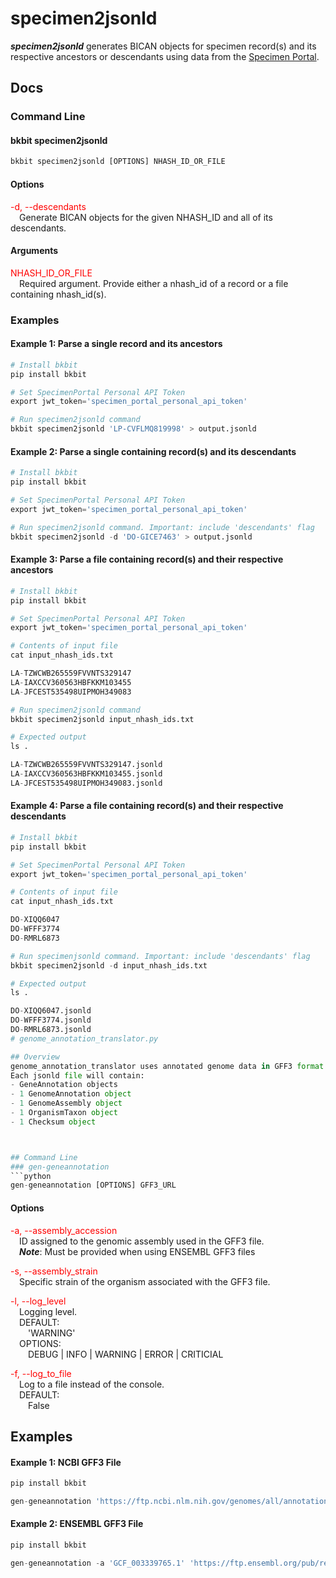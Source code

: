 # specimen2jsonld

<b>*specimen2jsonld*</b> generates BICAN objects for specimen record(s) and its respective ancestors or descendants using data from the [Specimen Portal](https://brain-specimenportal.org/). 

## Docs

### Command Line
#### bkbit specimen2jsonld

```python
bkbit specimen2jsonld [OPTIONS] NHASH_ID_OR_FILE
```

#### Options
<span style="color: red;">-d, --descendants</span> <br> 
&emsp;Generate BICAN objects for the given NHASH_ID and all of its descendants. <br>

#### Arguments
<span style="color: red;">NHASH_ID_OR_FILE</span> <br> 
&emsp;Required argument. Provide either a nhash_id of a record or a file containing nhash_id(s).<br>

### Examples
#### Example 1: Parse a <b>single</b> record and its ancestors 
```python
# Install bkbit 
pip install bkbit

# Set SpecimenPortal Personal API Token
export jwt_token='specimen_portal_personal_api_token'

# Run specimen2jsonld command 
bkbit specimen2jsonld 'LP-CVFLMQ819998' > output.jsonld
```

#### Example 2: Parse a <b>single</b> containing record(s) and its descendants  
```python
# Install bkbit 
pip install bkbit

# Set SpecimenPortal Personal API Token
export jwt_token='specimen_portal_personal_api_token'

# Run specimen2jsonld command. Important: include 'descendants' flag
bkbit specimen2jsonld -d 'DO-GICE7463' > output.jsonld
```

#### Example 3: Parse a <b>file</b> containing record(s) and their respective ancestors 
```python
# Install bkbit 
pip install bkbit

# Set SpecimenPortal Personal API Token
export jwt_token='specimen_portal_personal_api_token'

# Contents of input file 
cat input_nhash_ids.txt

LA-TZWCWB265559FVVNTS329147
LA-IAXCCV360563HBFKKM103455
LA-JFCEST535498UIPMOH349083

# Run specimen2jsonld command 
bkbit specimen2jsonld input_nhash_ids.txt 

# Expected output 
ls .

LA-TZWCWB265559FVVNTS329147.jsonld
LA-IAXCCV360563HBFKKM103455.jsonld
LA-JFCEST535498UIPMOH349083.jsonld
```


#### Example 4: Parse a <b>file</b> containing record(s) and their respective descendants 
```python
# Install bkbit 
pip install bkbit

# Set SpecimenPortal Personal API Token
export jwt_token='specimen_portal_personal_api_token'

# Contents of input file 
cat input_nhash_ids.txt

DO-XIQQ6047
DO-WFFF3774
DO-RMRL6873

# Run specimenjsonld command. Important: include 'descendants' flag
bkbit specimen2jsonld -d input_nhash_ids.txt 

# Expected output 
ls .

DO-XIQQ6047.jsonld
DO-WFFF3774.jsonld
DO-RMRL6873.jsonld
# genome_annotation_translator.py

## Overview
genome_annotation_translator uses annotated genome data in GFF3 format to generate respective data objects representing genes, genome assemblies, and organisms. All data object are defined in the [Genome Annotation Schema](https://brain-bican.github.io/models/index_genome_annotation/).<br>
Each jsonld file will contain:
- GeneAnnotation objects
- 1 GenomeAnnotation object
- 1 GenomeAssembly object
- 1 OrganismTaxon object
- 1 Checksum object



## Command Line
### gen-geneannotation
```python
gen-geneannotation [OPTIONS] GFF3_URL 
```

#### Options
<span style="color: red;">-a, --assembly_accession</span> <br> 
&emsp;ID assigned to the genomic assembly used in the GFF3 file. <br>
&emsp;<b>*Note*</b>: Must be provided when using ENSEMBL GFF3 files

<span style="color: red;">-s, --assembly_strain</span> <br>
&emsp;Specific strain of the organism associated with the GFF3 file.

<span style="color: red;">-l, --log_level</span> <br>
&emsp;Logging level. <br>
&emsp;DEFAULT:<br>
&emsp;&emsp;'WARNING'<br>
&emsp;OPTIONS:<br>
&emsp;&emsp;DEBUG | INFO | WARNING | ERROR | CRITICIAL 

<span style="color: red;">-f, --log_to_file</span> <br>
&emsp;Log to a file instead of the console. <br>
&emsp;DEFAULT:<br>
&emsp;&emsp;False <br>

## Examples
#### Example 1: NCBI GFF3 File 

```python
pip install bkbit

gen-geneannotation 'https://ftp.ncbi.nlm.nih.gov/genomes/all/annotation_releases/9823/106/GCF_000003025.6_Sscrofa11.1/GCF_000003025.6_Sscrofa11.1_genomic.gff.gz' > output.jsonld
```

#### Example 2: ENSEMBL GFF3 File 

```python
pip install bkbit

gen-geneannotation -a 'GCF_003339765.1' 'https://ftp.ensembl.org/pub/release-104/gff3/macaca_mulatta/Macaca_mulatta.Mmul_10.104.gff3.gz' > output.jsonld
```